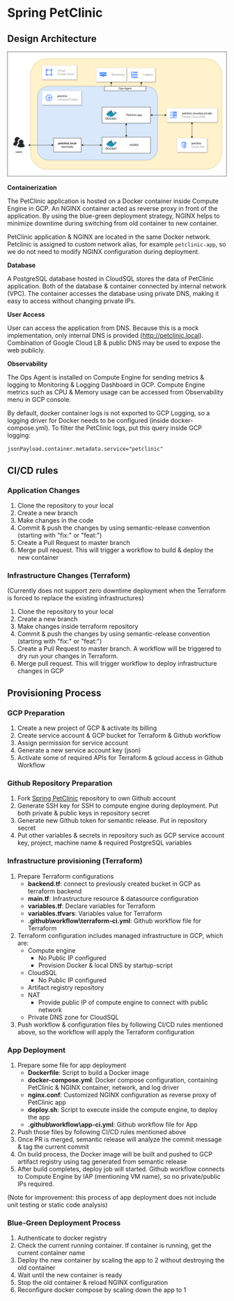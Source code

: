 # Spring PetClinic

## Design Architecture
![Design Architecture](https://github.com/talithafrsc/spring-petclinic/blob/master/pics/diagram.png)

**Containerization**

The PetClinic application is hosted on a Docker container inside Compute Engine in GCP. An NGINX container acted as reverse proxy in front of the application. By using the blue-green deployment strategy, NGINX helps to minimize downtime during switching from old container to new container. 

PetClinic application & NGINX are located in the same Docker network. Petclinic is assigned to custom network alias, for example `petclinic-app`, so we do not need to modify NGINX configuration during deployment. 

**Database**

A PostgreSQL database hosted in CloudSQL stores the data of PetClinic application. Both of the database & container connected by internal network (VPC). The container accesses the database using private DNS, making it easy to access without changing private IPs.

**User Access**

User can access the application from DNS. Because this is a mock implementation, only internal DNS is provided (http://petclinic.local). Combination of Google Cloud LB & public DNS may be used to expose the web publicly.

**Observability**

The Ops Agent is installed on Compute Engine for sending metrics & logging to Monitoring & Logging Dashboard in GCP. Compute Engine metrics such as CPU & Memory usage can be accessed from Observability menu in GCP console. 

By default, docker container logs is not exported to GCP Logging, so a logging driver for Docker needs to be configured (inside docker-compose.yml). To filter the PetClinic logs, put this query inside GCP logging:

```
jsonPayload.container.metadata.service="petclinic"
```

## CI/CD rules

### Application Changes
1. Clone the repository to your local
2. Create a new branch
3. Make changes in the code
4. Commit & push the changes by using semantic-release convention (starting with "fix:" or "feat:")
5. Create a Pull Request to master branch
6. Merge pull request. This will trigger a workflow to build & deploy the new container

### Infrastructure Changes (Terraform)
(Currently does not support zero downtime deployment when the Terraform is forced to replace the existing infrastructures)
1. Clone the repository to your local
2. Create a new branch
3. Make changes inside terraform repository
4. Commit & push the changes by using semantic-release convention (starting with "fix:" or "feat:")
5. Create a Pull Request to master branch. A workflow will be triggered to dry run your changes in Terraform.
6. Merge pull request. This will trigger workflow to deploy infrastructure changes in GCP

## Provisioning Process

### GCP Preparation
1. Create a new project of GCP & activate its billing
2. Create service account & GCP bucket for Terraform & Github workflow
3. Assign permission for service account
5. Generate a new service account key (json)
4. Activate some of required APIs for Terraform & gcloud access in Github Workflow

### Github Repository Preparation
1. Fork [Spring PetClinic](https://github.com/spring-projects/spring-petclinic) repository to own Github account
2. Generate SSH key for SSH to compute engine during deployment. Put both private & public keys in repository secret
3. Generate new Github token for semantic release. Put in repository secret
4. Put other variables & secrets in repository such as GCP service account key, project, machine name & required PostgreSQL variables

### Infrastructure provisioning (Terraform)
1. Prepare Terraform configurations
    - **backend.tf**: connect to previously created bucket in GCP as terraform backend
    - **main.tf**: Infrastructure resource & datasource configuration
    - **variables.tf**: Declare variables for Terraform
    - **variables.tfvars**: Variables value for Terraform
    - **.github\workflow\terraform-ci.yml**: Github workflow file for Terraform
2. Terraform configuration includes managed infrastructure in GCP, which are:
    - Compute engine
      - No Public IP configured
      - Provision Docker & local DNS by startup-script
    - CloudSQL
      - No Public IP configured
    - Artifact registry repository
    - NAT
      - Provide public IP of compute engine to connect with public network
    - Private DNS zone for CloudSQL
4. Push workflow & configuration files by following CI/CD rules mentioned above, so the workflow will apply the Terraform configuration

### App Deployment
1. Prepare some file for app deployment
    - **Dockerfile**: Script to build a Docker image
    - **docker-compose.yml**: Docker compose configuration, containing PetClinic & NGINX container, network, and log driver
    - **nginx.conf**: Customized NGINX configuration as reverse proxy of PetClinic app
    - **deploy.sh**: Script to execute inside the compute engine, to deploy the app
    - **.github\workflow\app-ci.yml**: Github workflow file for App
2. Push those files by following CI/CD rules mentioned above
3. Once PR is merged, semantic release will analyze the commit message & tag the current commit
4. On build process, the Docker image will be built and pushed to GCP artifact registry using tag generated from semantic release
5. After build completes, deploy job will started. Github workflow connects to Compute Engine by IAP (mentioning VM name), so no private/public IPs required.

(Note for improvement: this process of app deployment does not include unit testing or static code analysis)

### Blue-Green Deployment Process
1. Authenticate to docker registry
2. Check the current running container. If container is running, get the current container name
3. Deploy the new container by scaling the app to 2 without destroying the old container
4. Wait until the new container is ready
5. Stop the old container & reload NGINX configuration
6. Reconfigure docker compose by scaling down the app to 1
